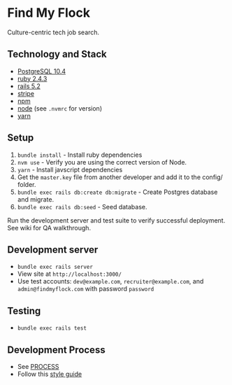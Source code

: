 # Find My Flock

Culture-centric tech job search.

## Technology and Stack
- [PostgreSQL 10.4](https://www.postgresql.org/docs/current/static/release-10-4.html)
- [ruby 2.4.3](https://www.ruby-lang.org/en/news/2017/12/14/ruby-2-4-3-released/)
- [rails 5.2](http://guides.rubyonrails.org/v5.2/)
- [stripe](https://stripe.com/docs/api)
- [npm](https://www.npmjs.com/get-npm)
- [node](https://nodejs.org/) (see `.nvmrc` for version)
- [yarn](https://yarnpkg.com/en/docs/install)

## Setup
1. `bundle install` - Install ruby dependencies
1. `nvm use` - Verify you are using the correct version of Node.
1. `yarn` - Install javscript dependencies
1. Get the `master.key` file from another developer and add it to the config/ folder.
1. `bundle exec rails db:create db:migrate` - Create Postgres database and migrate.
1. `bundle exec rails db:seed` - Seed database.

Run the development server and test suite to verify successful deployment. See wiki for QA walkthrough.

## Development server
- `bundle exec rails server`
- View site at `http://localhost:3000/`
- Use test accounts: `dev@example.com`, `recruiter@example.com`, and `admin@findmyflock.com` with password `password`

## Testing
- `bundle exec rails test`

## Development Process
- See [PROCESS](PROCESS.md)
- Follow this [style guide](https://github.com/bbatsov/ruby-style-guide)
